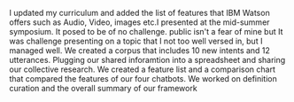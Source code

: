 I updated my curriculum and added the list of features that IBM Watson offers such as Audio, Video, images etc.I presented at the mid-summer symposium. It posed to be of no challenge. public isn't a fear of mine but It was challenge presenting on a topic that I not too well versed in, but I managed well. We created a corpus that includes 10 new intents and 12 utterances. Plugging our shared inforamtion into a spreadsheet and sharing our collective research. We created a feature list and a comparison chart that compared the features of our four chatbots. We worked on definition curation and the overall summary of our framework 
